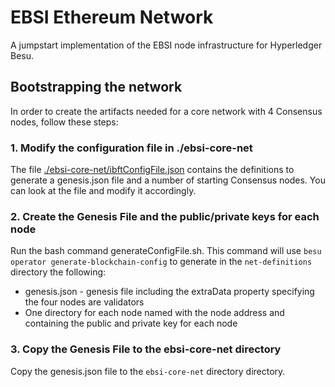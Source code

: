 # EBSI Ethereum Network

A jumpstart implementation of the EBSI node infrastructure for Hyperledger Besu.

## Bootstrapping the network

In order to create the artifacts needed for a core network with 4 Consensus nodes, follow these steps:

### 1. Modify the configuration file in ./ebsi-core-net

The file [./ebsi-core-net/ibftConfigFile.json](./ebsi-core-net/ibftConfigFile.json) contains the definitions to generate a genesis.json file and a number of starting Consensus nodes. You can look at the file and modify it accordingly.

### 2. Create the Genesis File and the public/private keys for each node

Run the bash command generateConfigFile.sh. This command will use `besu operator generate-blockchain-config` to generate in the `net-definitions` directory the following:

* genesis.json - genesis file including the extraData property specifying the four nodes are validators
* One directory for each node named with the node address and containing the public and private key for each node

### 3. Copy the Genesis File to the ebsi-core-net directory
Copy the genesis.json file to the `ebsi-core-net` directory directory.

